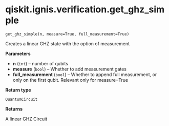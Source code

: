 # qiskit.ignis.verification.get\_ghz\_simple

<span id="undefined" />

`get_ghz_simple(n, measure=True, full_measurement=True)`

Creates a linear GHZ state with the option of measurement

**Parameters**

*   **n** (`int`) – number of qubits
*   **measure** (`bool`) – Whether to add measurement gates
*   **full\_measurement** (`bool`) – Whether to append full measurement, or only on the first qubit. Relevant only for measure=True

**Return type**

`QuantumCircuit`

**Returns**

A linear GHZ Circuit
